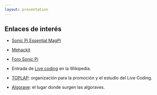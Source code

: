 ```yaml
---
layout: presentation 
---
```


## Enlaces de interés

- [Sonic Pi Essential MagPi](https://www.raspberrypi.org/magpi/issues/essentials-sonic-pi-v1/)

- [Mehackit](http://sonic-pi.mehackit.org/)

- [Foro Sonic Pi](https://in-thread.sonic-pi.net/)

- Entrada de [Live coding](https://en.wikipedia.org/wiki/Live_coding) en la Wikipedia.

- [TOPLAP](https://toplap.org/): organización para la promoción y el estudio del Live Coding.

- [Algorave](https://algorave.com/): el lugar donde surgen las algoraves.